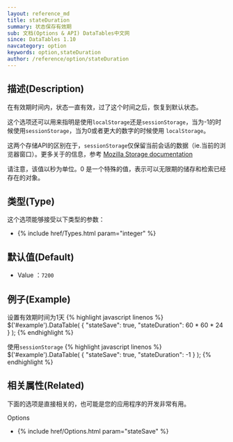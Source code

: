 ```yaml
---
layout: reference_md
title: stateDuration
summary: 状态保存有效期
sub: 文档(Options & API) DataTables中文网
since: DataTables 1.10
navcategory: option
keywords: option,stateDuration
author: /reference/option/stateDuration
---
```


## 描述(Description)
在有效期时间内，状态一直有效，过了这个时间之后，恢复到默认状态。

这个选项还可以用来指明是使用`localStorage`还是`sessionStorage`，当为-1的时候使用`sessionStorage`，当为0或者更大的数字的时候使用
`localStorage`。

这两个存储API的区别在于，`sessionStorage`仅保留当前会话的数据（ie.当前的浏览器窗口）。更多关于的信息，参考 
[Mozilla Storage documentation](https://developer.mozilla.org/en-US/docs/Web/Guide/API/DOM/Storage)

请注意，该值以秒为单位。0 是一个特殊的值，表示可以无限期的储存和检索已经存在的对象。

## 类型(Type)
这个选项能够接受以下类型的参数：

- {% include href/Types.html param="integer" %}

## 默认值(Default)
- Value ：`7200`
 
## 例子(Example)
设置有效期时间为1天
{% highlight javascript linenos %}
$('#example').DataTable( {
   "stateSave": true,
    "stateDuration": 60 * 60 * 24
 } );
{% endhighlight %}

使用`sessionStorage`
{% highlight javascript linenos %}
$('#example').DataTable( {
   "stateSave": true,
     "stateDuration": -1
 } );
{% endhighlight %}

## 相关属性(Related)
下面的选项是直接相关的，也可能是您的应用程序的开发非常有用。

Options

- {% include href/Options.html param="stateSave" %}
